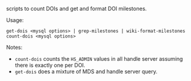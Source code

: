 scripts to count DOIs and get and format DOI milestones. 

Usage: 

    get-dois <mysql options> | grep-milestones | wiki-format-milestones
    count-dois <mysql options>

Notes: 
  
* `count-dois` counts the `HS_ADMIN` values in all handle server assuming there is exactly one per DOI.
* `get-dois` does a mixture of MDS and handle server query.
